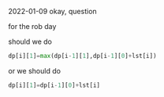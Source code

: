 2022-01-09
okay, question

for the rob day

should we do
```python
dp[i][1]=max(dp[i-1][1],dp[i-1][0]+lst[i])
```
or we should do 

```python
dp[i][1]=dp[i-1][0]+lst[i]
```
